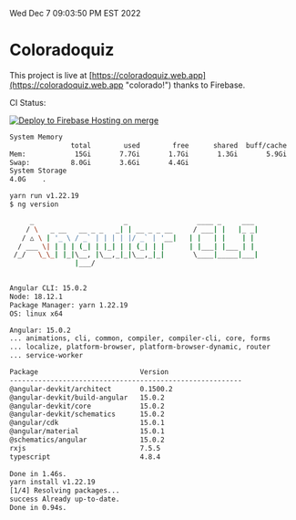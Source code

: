Wed Dec  7 09:03:50 PM EST 2022

# Coloradoquiz


This project is live at [https://coloradoquiz.web.app](https://coloradoquiz.web.app "colorado!") thanks to Firebase.

CI Status: 

[![Deploy to Firebase Hosting on merge](https://github.com/teamkushal/coloradoquiz/actions/workflows/firebase-hosting-merge.yml/badge.svg)](https://github.com/teamkushal/coloradoquiz/actions/workflows/firebase-hosting-merge.yml)

```bash
System Memory
               total        used        free      shared  buff/cache   available
Mem:            15Gi       7.7Gi       1.7Gi       1.3Gi       5.9Gi       5.9Gi
Swap:          8.0Gi       3.6Gi       4.4Gi
System Storage
4.0G	.
```
```bash
yarn run v1.22.19
$ ng version

     _                      _                 ____ _     ___
    / \   _ __   __ _ _   _| | __ _ _ __     / ___| |   |_ _|
   / △ \ | '_ \ / _` | | | | |/ _` | '__|   | |   | |    | |
  / ___ \| | | | (_| | |_| | | (_| | |      | |___| |___ | |
 /_/   \_\_| |_|\__, |\__,_|_|\__,_|_|       \____|_____|___|
                |___/
    

Angular CLI: 15.0.2
Node: 18.12.1
Package Manager: yarn 1.22.19
OS: linux x64

Angular: 15.0.2
... animations, cli, common, compiler, compiler-cli, core, forms
... localize, platform-browser, platform-browser-dynamic, router
... service-worker

Package                         Version
---------------------------------------------------------
@angular-devkit/architect       0.1500.2
@angular-devkit/build-angular   15.0.2
@angular-devkit/core            15.0.2
@angular-devkit/schematics      15.0.2
@angular/cdk                    15.0.1
@angular/material               15.0.1
@schematics/angular             15.0.2
rxjs                            7.5.5
typescript                      4.8.4
    
Done in 1.46s.
yarn install v1.22.19
[1/4] Resolving packages...
success Already up-to-date.
Done in 0.94s.
```
